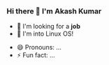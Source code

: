 ###                       Hi there 👋 I'm Akash Kumar
<!--
<img align="right" src="https://github.com/MrAkashKumar/mrAkashKumar/blob/master/The-7-Most.png" /> 
-->

- 🔭 I'm looking for a **job**
- 🐧 I'm into Linux OS!

<!--
**MrAkashKumar/mrAkashKumar** is a ✨ _special_ ✨ repository because its `README.md` (this file) appears on your GitHub profile.

Here are some ideas to get you started:

- 🔭 I’m currently working on ...
- 🌱 I’m currently learning ...
- 👯 I’m looking to collaborate on ...
- 🤔 I’m looking for help with ...
- 💬 Ask me about ...
<img align="right" src="https://github-readme-stats.vercel.app/api?username=MrAkashKumar&theme=shades-of-purple&show_icons=true"/>

   
- 📫 How to reach me: ... <!-- https://www.linkedin.com/in/mrakashkumar/  -->
- 😄 Pronouns: ...
- ⚡ Fun fact: ...


 
